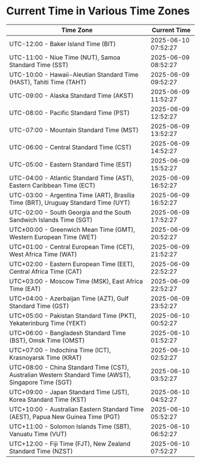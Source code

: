 # Current Time in Various Time Zones

| Time Zone | Current Time |
|-----------|--------------|
| UTC-12:00 - Baker Island Time (BIT) | 2025-06-10 07:52:27 |
| UTC-11:00 - Niue Time (NUT), Samoa Standard Time (SST) | 2025-06-09 08:52:27 |
| UTC-10:00 - Hawaii-Aleutian Standard Time (HAST), Tahiti Time (TAHT) | 2025-06-09 09:52:27 |
| UTC-09:00 - Alaska Standard Time (AKST) | 2025-06-09 11:52:27 |
| UTC-08:00 - Pacific Standard Time (PST) | 2025-06-09 12:52:27 |
| UTC-07:00 - Mountain Standard Time (MST) | 2025-06-09 13:52:27 |
| UTC-06:00 - Central Standard Time (CST) | 2025-06-09 14:52:27 |
| UTC-05:00 - Eastern Standard Time (EST) | 2025-06-09 15:52:27 |
| UTC-04:00 - Atlantic Standard Time (AST), Eastern Caribbean Time (ECT) | 2025-06-09 16:52:27 |
| UTC-03:00 - Argentina Time (ART), Brasília Time (BRT), Uruguay Standard Time (UYT) | 2025-06-09 16:52:27 |
| UTC-02:00 - South Georgia and the South Sandwich Islands Time (SGT) | 2025-06-09 17:52:27 |
| UTC±00:00 - Greenwich Mean Time (GMT), Western European Time (WET) | 2025-06-09 20:52:27 |
| UTC+01:00 - Central European Time (CET), West Africa Time (WAT) | 2025-06-09 21:52:27 |
| UTC+02:00 - Eastern European Time (EET), Central Africa Time (CAT) | 2025-06-09 22:52:27 |
| UTC+03:00 - Moscow Time (MSK), East Africa Time (EAT) | 2025-06-09 22:52:27 |
| UTC+04:00 - Azerbaijan Time (AZT), Gulf Standard Time (GST) | 2025-06-09 23:52:27 |
| UTC+05:00 - Pakistan Standard Time (PKT), Yekaterinburg Time (YEKT) | 2025-06-10 00:52:27 |
| UTC+06:00 - Bangladesh Standard Time (BST), Omsk Time (OMST) | 2025-06-10 01:52:27 |
| UTC+07:00 - Indochina Time (ICT), Krasnoyarsk Time (KRAT) | 2025-06-10 02:52:27 |
| UTC+08:00 - China Standard Time (CST), Australian Western Standard Time (AWST), Singapore Time (SGT) | 2025-06-10 03:52:27 |
| UTC+09:00 - Japan Standard Time (JST), Korea Standard Time (KST) | 2025-06-10 04:52:27 |
| UTC+10:00 - Australian Eastern Standard Time (AEST), Papua New Guinea Time (PGT) | 2025-06-10 05:52:27 |
| UTC+11:00 - Solomon Islands Time (SBT), Vanuatu Time (VUT) | 2025-06-10 06:52:27 |
| UTC+12:00 - Fiji Time (FJT), New Zealand Standard Time (NZST) | 2025-06-10 07:52:27 |
